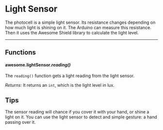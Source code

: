 # Light Sensor

The photocell is a simple light sensor. Its resistance changes depending on how much light is shining on it. The Arduino can measure this resistance. Then it uses the Awesome Shield library to calculate the light level.

***

## Functions

#### awesome.lightSensor.*reading()*

The `reading()` function gets a light reading from the light sensor.

*Returns:*
It returns an `int`, which is the light level in lux.

## Tips
The sensor reading will chance if you cover it with your hand, or shine a light on it. You can use the light sensor to detect and simple gesture: a hand passing over it.
